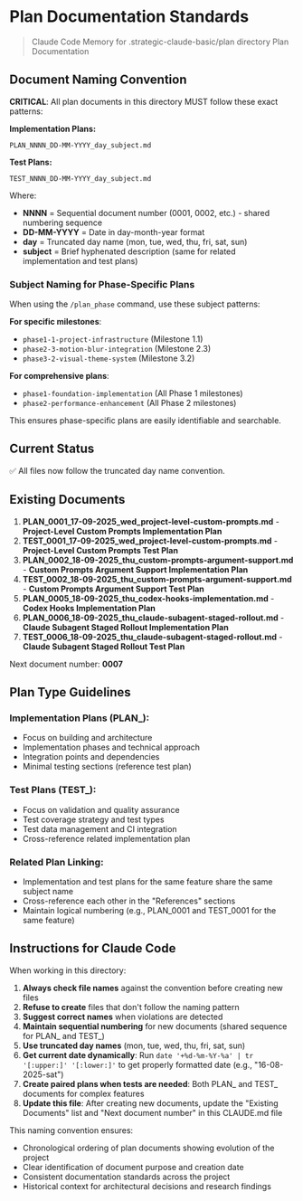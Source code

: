 # Plan Documentation Standards

> Claude Code Memory for .strategic-claude-basic/plan directory
> Plan Documentation

## Document Naming Convention

**CRITICAL**: All plan documents in this directory MUST follow these exact patterns:

**Implementation Plans:**
```
PLAN_NNNN_DD-MM-YYYY_day_subject.md
```

**Test Plans:**
```
TEST_NNNN_DD-MM-YYYY_day_subject.md
```

Where:

- **NNNN** = Sequential document number (0001, 0002, etc.) - shared numbering sequence
- **DD-MM-YYYY** = Date in day-month-year format
- **day** = Truncated day name (mon, tue, wed, thu, fri, sat, sun)
- **subject** = Brief hyphenated description (same for related implementation and test plans)

### Subject Naming for Phase-Specific Plans

When using the `/plan_phase` command, use these subject patterns:

**For specific milestones**:

- `phase1-1-project-infrastructure` (Milestone 1.1)
- `phase2-3-motion-blur-integration` (Milestone 2.3)
- `phase3-2-visual-theme-system` (Milestone 3.2)

**For comprehensive plans**:

- `phase1-foundation-implementation` (All Phase 1 milestones)
- `phase2-performance-enhancement` (All Phase 2 milestones)

This ensures phase-specific plans are easily identifiable and searchable.

## Current Status

✅ All files now follow the truncated day name convention.

## Existing Documents

1. **PLAN_0001_17-09-2025_wed_project-level-custom-prompts.md** - **Project-Level Custom Prompts Implementation Plan**
2. **TEST_0001_17-09-2025_wed_project-level-custom-prompts.md** - **Project-Level Custom Prompts Test Plan**
3. **PLAN_0002_18-09-2025_thu_custom-prompts-argument-support.md** - **Custom Prompts Argument Support Implementation Plan**
4. **TEST_0002_18-09-2025_thu_custom-prompts-argument-support.md** - **Custom Prompts Argument Support Test Plan**
5. **PLAN_0005_18-09-2025_thu_codex-hooks-implementation.md** - **Codex Hooks Implementation Plan**
6. **PLAN_0006_18-09-2025_thu_claude-subagent-staged-rollout.md** - **Claude Subagent Staged Rollout Implementation Plan**
7. **TEST_0006_18-09-2025_thu_claude-subagent-staged-rollout.md** - **Claude Subagent Staged Rollout Test Plan**

Next document number: **0007**

## Plan Type Guidelines

### Implementation Plans (PLAN_):
- Focus on building and architecture
- Implementation phases and technical approach
- Integration points and dependencies
- Minimal testing sections (reference test plan)

### Test Plans (TEST_):
- Focus on validation and quality assurance
- Test coverage strategy and test types
- Test data management and CI integration
- Cross-reference related implementation plan

### Related Plan Linking:
- Implementation and test plans for the same feature share the same subject name
- Cross-reference each other in the "References" sections
- Maintain logical numbering (e.g., PLAN_0001 and TEST_0001 for the same feature)

## Instructions for Claude Code

When working in this directory:

1. **Always check file names** against the convention before creating new files
2. **Refuse to create** files that don't follow the naming pattern
3. **Suggest correct names** when violations are detected
4. **Maintain sequential numbering** for new documents (shared sequence for PLAN_ and TEST_)
5. **Use truncated day names** (mon, tue, wed, thu, fri, sat, sun)
6. **Get current date dynamically**: Run `date '+%d-%m-%Y-%a' | tr '[:upper:]' '[:lower:]'` to get properly formatted date (e.g., "16-08-2025-sat")
7. **Create paired plans when tests are needed**: Both PLAN_ and TEST_ documents for complex features
8. **Update this file**: After creating new documents, update the "Existing Documents" list and "Next document number" in this CLAUDE.md file

This naming convention ensures:

- Chronological ordering of plan documents showing evolution of the project
- Clear identification of document purpose and creation date
- Consistent documentation standards across the project
- Historical context for architectural decisions and research findings
